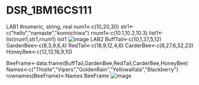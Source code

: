 # DSR_1BM16CS111
LAB1
#numeric, string, real
num1<-c(10,20,30)
str1<-c("hello","namaste","konnichiwa")
rnum1<-c(10.1,10.2,10.3)
list1<-list(num1,str1,rnum1)
list1
![image](https://user-images.githubusercontent.com/37868833/94523047-3bdd5e00-024e-11eb-816d-59024ef5be76.png)
LAB2
BuffTail<-c(10,1,37,5,12)
GardenBee<-c(8,3,9,6,4)
RedTail<-c(18,9,12,4,6)
CarderBee<-c(8,27,6,32,23)
HoneyBee<-c(12,13,16,9,10)

BeeFrame<-data.frame(BuffTail,GardenBee,RedTail,CarderBee,HoneyBee)
Names<-c("Thistle","Vipers","GoldenRain","Yellowalfala","Blackberry")
rownames(BeeFrame)<-Names
BeeFrame
![image](https://user-images.githubusercontent.com/37868833/94523054-3ed84e80-024e-11eb-8e8c-8ffc1e783c0f.png)
